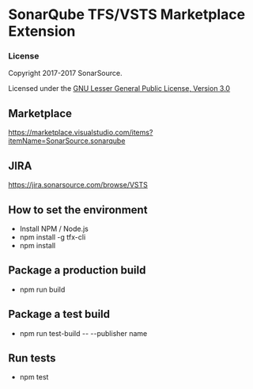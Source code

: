 # SonarQube TFS/VSTS Marketplace Extension

### License

Copyright 2017-2017 SonarSource.

Licensed under the [GNU Lesser General Public License, Version 3.0](http://www.gnu.org/licenses/lgpl.txt)

## Marketplace

https://marketplace.visualstudio.com/items?itemName=SonarSource.sonarqube

## JIRA

https://jira.sonarsource.com/browse/VSTS

## How to set the environment

* Install NPM / Node.js
* npm install -g tfx-cli
* npm install

## Package a production build

* npm run build

## Package a test build

* npm run test-build -- --publisher name

## Run tests

* npm test
